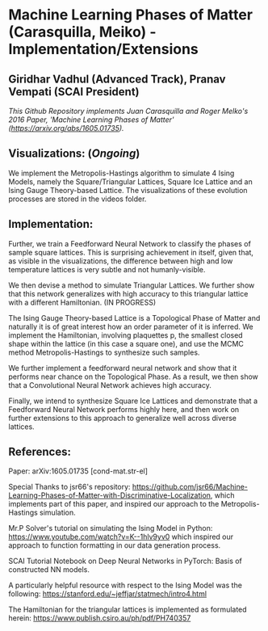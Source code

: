 # Machine Learning Phases of Matter (Carasquilla, Meiko) - Implementation/Extensions 
## **Giridhar Vadhul (Advanced Track), Pranav Vempati (SCAI President)**

_This Github Repository implements Juan Carasquilla and Roger Melko's 2016 Paper, 'Machine Learning Phases of Matter' (https://arxiv.org/abs/1605.01735)._

## **Visualizations:** (*Ongoing*)

We implement the Metropolis-Hastings algorithm to simulate 4 Ising Models, namely the Square/Triangular Lattices, Square Ice Lattice and an Ising Gauge Theory-based Lattice. The visualizations of these evolution processes are stored in the videos folder.

## **Implementation:**

Further, we train a Feedforward Neural Network to classify the phases of sample square lattices. This is surprising achievement in itself, given that, as visible in the visualizations, the difference between high and low temperature lattices is very subtle and not humanly-visible. 

We then devise a method to simulate Triangular Lattices. We further show that this network generalizes with high accuracy to this triangular lattice with a different Hamiltonian. (IN PROGRESS)

The Ising Gauge Theory-based Lattice is a Topological Phase of Matter and naturally it is of great interest how an order parameter of it is inferred. We implement the Hamiltonian, involving plaquettes p, the smallest closed shape within the lattice (in this case a square one), and use the MCMC method Metropolis-Hastings to synthesize such samples. 

We further implement a feedforward neural network and show that it performs near chance on the Topological Phase. As a result, we then show that a Convolutional Neural Network achieves high accuracy.

Finally, we intend to synthesize Square Ice Lattices and demonstrate that a Feedforward Neural Network performs highly here, and then work on further extensions to this approach to generalize well across diverse lattices.

## **References:**

Paper: arXiv:1605.01735 [cond-mat.str-el]

Special Thanks to jsr66's repository: https://github.com/jsr66/Machine-Learning-Phases-of-Matter-with-Discriminative-Localization, which implements part of this paper, and inspired our approach to the Metropolis-Hastings simulation. 

Mr.P Solver's tutorial on simulating the Ising Model in Python: https://www.youtube.com/watch?v=K--1hlv9yv0 which inspired our approach to function formatting in our data generation process.

SCAI Tutorial Notebook on Deep Neural Networks in PyTorch: Basis of constructed NN models.

A particularly helpful resource with respect to the Ising Model was the following: https://stanford.edu/~jeffjar/statmech/intro4.html

The Hamiltonian for the triangular lattices is implemented as formulated herein: https://www.publish.csiro.au/ph/pdf/PH740357
